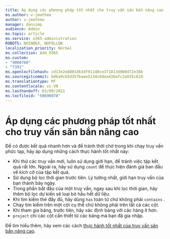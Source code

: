 ```yaml
---
title: Áp dụng các phương pháp tốt nhất cho truy vấn săn bắn nâng cao
ms.author: v-jmathew
author: v-jmathew
manager: dansimp
audience: Admin
ms.topic: article
ms.service: o365-administration
ROBOTS: NOINDEX, NOFOLLOW
localization_priority: Normal
ms.collection: Adm_O365
ms.custom:
- "9000760"
- "7391"
ms.openlocfilehash: cd13e2e8801db3df91140ce371813d900d72e38b
ms.sourcegitcommit: bd6a9cb5d357baee5134c0dea430afc2a035c810
ms.translationtype: MT
ms.contentlocale: vi-VN
ms.lasthandoff: 03/09/2021
ms.locfileid: "50696078"
---
```

# <a name="apply-best-practices-for-advanced-hunting-queries"></a>Áp dụng các phương pháp tốt nhất cho truy vấn săn bắn nâng cao

Để có được kết quả nhanh hơn và để tránh thời chờ trong khi chạy truy vấn phức tạp, hãy áp dụng những cách thực hành tốt nhất này:

- Khi thử các truy vấn mới, luôn sử dụng giới hạn, để tránh việc tập kết quả rất lớn. Ngoài ra, hãy sử dụng `count` để thực hiện đánh giá ban đầu về kích cỡ của tập kết quả.
- Sử dụng bộ lọc thời gian trước tiên. Lý tưởng nhất, giới hạn truy vấn của bạn thành bảy ngày.
- Trong phần bắt đầu của một truy vấn, ngay sau khi lọc thời gian, hãy thêm bộ lọc dự kiến sẽ loại bỏ hầu hết dữ liệu.
- Khi tìm kiếm thẻ đầy đủ, hãy dùng `has` toán tử chứ không phải `contains` .
- Chạy tìm kiếm trên một cột cụ thể chứ không phải trên tất cả các cột.
- Khi tham gia bảng, trước tiên, hãy xác định bảng với các hàng ít hơn.
- `project` chỉ các cột cần thiết từ các bảng mà bạn đã gia nhập.

Để tìm hiểu thêm, hãy xem các cách [thực hành tốt nhất của truy vấn săn bắn nâng cao](https://go.microsoft.com/fwlink/?linkid=2144812).
